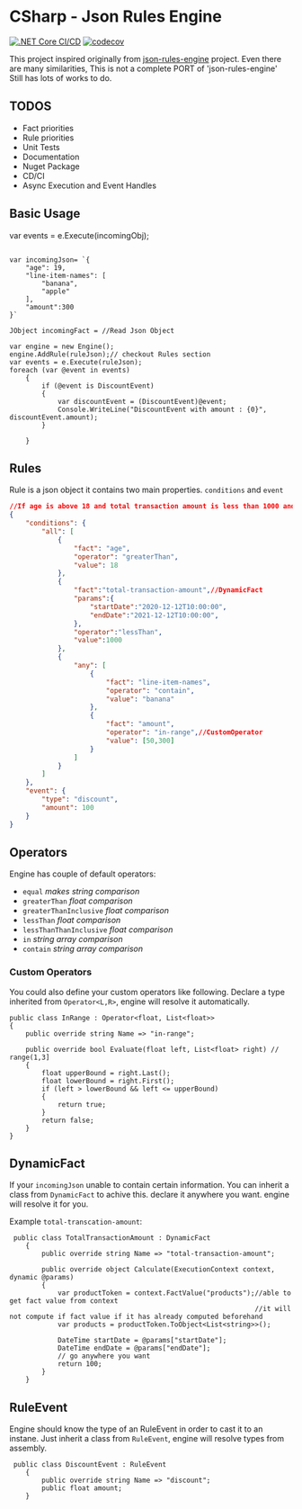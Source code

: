 # CSharp - Json Rules Engine
[![.NET Core CI/CD](https://github.com/ozanerturk/CSharpJsonRulesEngine/actions/workflows/dotnet.yml/badge.svg?branch=main)](https://github.com/ozanerturk/CSharpJsonRulesEngine/actions/workflows/dotnet.yml)
[![codecov](https://codecov.io/gh/ozanerturk/CSharpJsonRulesEngine/branch/main/graph/badge.svg?token=XvcMUSDeUV)](https://codecov.io/gh/ozanerturk/CSharpJsonRulesEngine)

This project inspired originally from  [json-rules-engine](https://github.com/CacheControl/json-rules-engine) project. 
Even there are many similarities, This is not a complete PORT of 'json-rules-engine'
Still has lots of works to do.

## TODOS
- Fact priorities
- Rule priorities
- Unit Tests
- Documentation
- Nuget Package
- CD/CI
- Async Execution and Event Handles


## Basic Usage


var events = e.Execute(incomingObj);
``` Csharp

var incomingJson= `{
    "age": 19,
    "line-item-names": [
        "banana",
        "apple"
    ],
    "amount":300
}`

JObject incomingFact = //Read Json Object

var engine = new Engine();
engine.AddRule(ruleJson);// checkout Rules section
var events = e.Execute(ruleJson);
foreach (var @event in events)
    {
        if (@event is DiscountEvent)
        {
            var discountEvent = (DiscountEvent)@event;
            Console.WriteLine("DiscountEvent with amount : {0}", discountEvent.amount);
        }
        
    }
``` 

## Rules
Rule is a json object it contains two main properties. `conditions` and `event`
```json 
//If age is above 18 and total transaction amount is less than 1000 and ('line-item-names' list contains 'banana' or 'amount' is in range (50,300])
{
    "conditions": {
        "all": [
            {
                "fact": "age",
                "operator": "greaterThan",
                "value": 18
            },
            {
                "fact":"total-transaction-amount",//DynamicFact
                "params":{
                    "startDate":"2020-12-12T10:00:00",
                    "endDate":"2021-12-12T10:00:00",
                },
                "operator":"lessThan",
                "value":1000
            },
            {
                "any": [
                    {
                        "fact": "line-item-names",
                        "operator": "contain",
                        "value": "banana"
                    },
                    {
                        "fact": "amount",
                        "operator": "in-range",//CustomOperator
                        "value": [50,300]
                    }
                ]
            }
        ]
    },
    "event": {
        "type": "discount",
        "amount": 100
    }
}
```
## Operators
Engine has couple of default operators:
- `equal` *makes string comparison* 
- `greaterThan` *float comparison* 
- `greaterThanInclusive` *float comparison* 
- `lessThan` *float comparison* 
- `lessThanThanInclusive` *float comparison* 
- `in` *string array comparison* 
- `contain` *string array comparison* 

### Custom Operators
You could also define your custom operators like following. Declare a type inherited from `Operator<L,R>`, engine will resolve it automatically. 
    
```CSharp
public class InRange : Operator<float, List<float>>
{
    public override string Name => "in-range";

    public override bool Evaluate(float left, List<float> right) // range(1,3]
    {
        float upperBound = right.Last();
        float lowerBound = right.First();
        if (left > lowerBound && left <= upperBound)
        {
            return true;
        }
        return false;
    }
}
```

## DynamicFact
If your `incomingJson` unable to contain certain information. You can inherit a class from `DynamicFact` to achive this. declare it anywhere you want. engine will resolve it for you. 

Example `total-transcation-amount`:
```CSharp
 public class TotalTransactionAmount : DynamicFact
    {
        public override string Name => "total-transaction-amount";

        public override object Calculate(ExecutionContext context, dynamic @params)
        {
            var productToken = context.FactValue("products");//able to get fact value from context
                                                             //it will not compute if fact value if it has already computed beforehand
            var products = productToken.ToObject<List<string>>();

            DateTime startDate = @params["startDate"];
            DateTime endDate = @params["endDate"];
            // go anywhere you want
            return 100;
        }
    }
```

## RuleEvent
Engine should know the type of an RuleEvent in order to cast it to an instane. 
Just inherit a class from `RuleEvent`, engine will resolve types from assembly. 
```CSharp
 public class DiscountEvent : RuleEvent
    {
        public override string Name => "discount";
        public float amount;
    }
```



